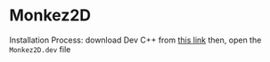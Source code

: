 # Monkez2D
Installation Process:
download Dev C++ from [this link](https://sourceforge.net/projects/orwelldevcpp/)
then, open the `Monkez2D.dev` file
